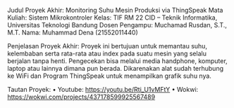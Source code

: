 Judul Proyek Akhir: Monitoring Suhu Mesin Produksi via ThingSpeak
Mata Kuliah: Sistem Mikrokontroler
Kelas: TIF RM 22 CID – Teknik Informatika, Universitas Teknologi Bandung
Dosen Pengampu: Muchamad Rusdan, S.T., M.T.
Nama: Muhammad Dena (21552011440)

Penjelasan Proyek Akhir:
Proyek ini bertujuan untuk memantau suhu, kelembaban serta rata-rata atau index pada suatu mesin yang selalu berjalan tanpa henti. Pengecekan bisa melalui media handphone, komputer, laptop atau lainnya dimana pun berada. Dikarenakan alat sudah terhubung ke WiFi dan Program ThingSpeak untuk menampilkan grafik suhu nya.

Tautan Proyek:
• Youtube: https://youtu.be/Rti_U1vMFtY
• Wokwi: https://wokwi.com/projects/437178599925567489
